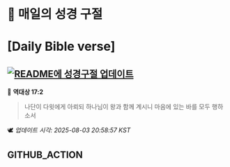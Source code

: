 # 🙏 매일의 성경 구절
# [Daily Bible verse]
## [![README에 성경구절 업데이트](https://github.com/DONGSUKA/first_test/actions/workflows/update-readme-bible.yml/badge.svg)](https://github.com/DONGSUKA/first_test/actions/workflows/update-readme-bible.yml)
<!-- START_BIBLE_VERSE -->
📖 **역대상 17:2**
> 나단이 다윗에게 아뢰되 하나님이 왕과 함께 계시니 마음에 있는 바를 모두 행하소서

🕊️ _업데이트 시각: 2025-08-03 20:58:57 KST_
  <!-- END_BIBLE_VERSE -->
## GITHUB_ACTION
